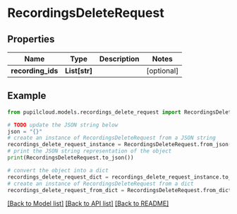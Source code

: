 # RecordingsDeleteRequest


## Properties

Name | Type | Description | Notes
------------ | ------------- | ------------- | -------------
**recording_ids** | **List[str]** |  | [optional] 

## Example

```python
from pupilcloud.models.recordings_delete_request import RecordingsDeleteRequest

# TODO update the JSON string below
json = "{}"
# create an instance of RecordingsDeleteRequest from a JSON string
recordings_delete_request_instance = RecordingsDeleteRequest.from_json(json)
# print the JSON string representation of the object
print(RecordingsDeleteRequest.to_json())

# convert the object into a dict
recordings_delete_request_dict = recordings_delete_request_instance.to_dict()
# create an instance of RecordingsDeleteRequest from a dict
recordings_delete_request_from_dict = RecordingsDeleteRequest.from_dict(recordings_delete_request_dict)
```
[[Back to Model list]](../README.md#documentation-for-models) [[Back to API list]](../README.md#documentation-for-api-endpoints) [[Back to README]](../README.md)


